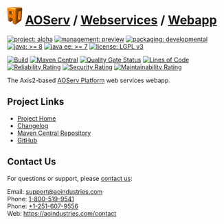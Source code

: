 # [<img src="ao-logo.png" alt="AO Logo" width="35" height="40">](https://github.com/ao-apps) [AOServ](https://aoindustries.com/aoserv/) / [Webservices](https://github.com/ao-apps/aoserv-webservices) / [Webapp](https://github.com/ao-apps/aoserv-webservices-webapp)

[![project: alpha](https://aoindustries.com/ao-badges/project-alpha.svg)](https://aoindustries.com/life-cycle#project-alpha)
[![management: preview](https://aoindustries.com/ao-badges/management-preview.svg)](https://aoindustries.com/life-cycle#management-preview)
[![packaging: developmental](https://aoindustries.com/ao-badges/packaging-developmental.svg)](https://aoindustries.com/life-cycle#packaging-developmental)  
[![java: &gt;= 8](https://aoindustries.com/ao-badges/java-8.svg)](https://docs.oracle.com/javase/8/)
[![java ee: &gt;= 7](https://aoindustries.com/ao-badges/javaee-7.svg)](https://docs.oracle.com/javaee/7/)
[![license: LGPL v3](https://aoindustries.com/ao-badges/license-lgpl-3.0.svg)](https://www.gnu.org/licenses/lgpl-3.0)

[![Build](https://github.com/ao-apps/aoserv-webservices-webapp/workflows/Build/badge.svg?branch=master)](https://github.com/ao-apps/aoserv-webservices-webapp/actions?query=workflow%3ABuild)
[![Maven Central](https://maven-badges.herokuapp.com/maven-central/com.aoindustries/aoserv-webservices-webapp/badge.svg)](https://maven-badges.herokuapp.com/maven-central/com.aoindustries/aoserv-webservices-webapp)
[![Quality Gate Status](https://sonarcloud.io/api/project_badges/measure?branch=master&project=com.aoapps.platform%3Aaoapps-webservices-webapp&metric=alert_status)](https://sonarcloud.io/dashboard?branch=master&id=com.aoapps.platform%3Aaoapps-webservices-webapp)
[![Lines of Code](https://sonarcloud.io/api/project_badges/measure?branch=master&project=com.aoapps.platform%3Aaoapps-webservices-webapp&metric=ncloc)](https://sonarcloud.io/component_measures?branch=master&id=com.aoapps.platform%3Aaoapps-webservices-webapp&metric=ncloc)  
[![Reliability Rating](https://sonarcloud.io/api/project_badges/measure?branch=master&project=com.aoapps.platform%3Aaoapps-webservices-webapp&metric=reliability_rating)](https://sonarcloud.io/component_measures?branch=master&id=com.aoapps.platform%3Aaoapps-webservices-webapp&metric=Reliability)
[![Security Rating](https://sonarcloud.io/api/project_badges/measure?branch=master&project=com.aoapps.platform%3Aaoapps-webservices-webapp&metric=security_rating)](https://sonarcloud.io/component_measures?branch=master&id=com.aoapps.platform%3Aaoapps-webservices-webapp&metric=Security)
[![Maintainability Rating](https://sonarcloud.io/api/project_badges/measure?branch=master&project=com.aoapps.platform%3Aaoapps-webservices-webapp&metric=sqale_rating)](https://sonarcloud.io/component_measures?branch=master&id=com.aoapps.platform%3Aaoapps-webservices-webapp&metric=Maintainability)

The Axis2-based [AOServ Platform](https://aoindustries.com/aoserv/) web services webapp.

## Project Links
* [Project Home](https://aoindustries.com/aoserv/webservices/webapp/)
* [Changelog](https://aoindustries.com/aoserv/webservices/webapp/changelog)
* [Maven Central Repository](https://search.maven.org/artifact/com.aoindustries/aoserv-webservices-webapp)
* [GitHub](https://github.com/ao-apps/aoserv-webservices-webapp)

## Contact Us
For questions or support, please [contact us](https://aoindustries.com/contact):

Email: [support@aoindustries.com](mailto:support@aoindustries.com)  
Phone: [1-800-519-9541](tel:1-800-519-9541)  
Phone: [+1-251-607-9556](tel:+1-251-607-9556)  
Web: https://aoindustries.com/contact

